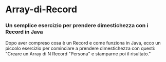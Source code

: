 # Array-di-Record
### Un semplice esercizio per prendere dimestichezza con i Record in Java

Dopo aver compreso cosa è un Record e come funziona in Java, ecco un piccolo esercizio per cominciare a prendere dimestichezza con questi:
"Creare un Array di N Record "Persona" e stamparne poi il risultato."
